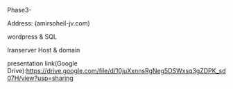 Phase3-


Address: (amirsoheil-jv.com)


wordpress & SQL



Iranserver Host & domain



presentation link(Google Drive):https://drive.google.com/file/d/10juXxnnsRgNeg5DSWxsq3gZDPK_sd07H/view?usp=sharing
